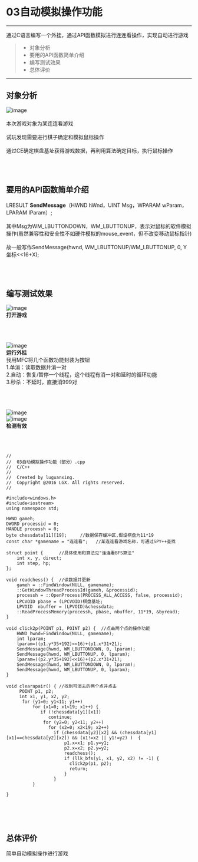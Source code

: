 # 03自动模拟操作功能

------

通过C语言编写一个外挂，通过API函数模拟进行连连看操作，实现自动进行游戏

> * 对象分析
> * 要用的API函数简单介绍
> * 编写测试效果
> * 总体评价


------

## 对象分析
![image](https://github.com/luguanxing/Cheating-Plugin-Program/blob/master/03%E8%87%AA%E5%8A%A8%E6%A8%A1%E6%8B%9F%E6%93%8D%E4%BD%9C%E5%8A%9F%E8%83%BD/pictures/0.jpg)<br><br>
本次游戏对象为某连连看游戏<br><br>
试玩发现需要进行棋子确定和模拟鼠标操作<br><br>
通过CE确定棋盘基址获得游戏数据，再利用算法确定目标，执行鼠标操作<br><br><br><br>


## 要用的API函数简单介绍
LRESULT **SendMessage**（HWND hWnd，UINT Msg，WPARAM wParam，LPARAM IParam）;<br><br>
其中Msg为WM_LBUTTONDOWN，WM_LBUTTONUP，表示对鼠标的软件模拟操作(虽然兼容性和安全性不如硬件模拟的mouse_event，但不改变移动鼠标指针)<br><br>
故一般写作SendMessage(hwnd, WM_LBUTTONUP/WM_LBUTTONUP, 0, Y坐标<<16+X);<br><br><br><br>




## 编写测试效果

![image](https://github.com/luguanxing/Cheating-Plugin-Program/blob/master/03%E8%87%AA%E5%8A%A8%E6%A8%A1%E6%8B%9F%E6%93%8D%E4%BD%9C%E5%8A%9F%E8%83%BD/pictures/0.jpg)<br>
**打开游戏**<br><br><br><br>


![image](https://github.com/luguanxing/Cheating-Plugin-Program/blob/master/03%E8%87%AA%E5%8A%A8%E6%A8%A1%E6%8B%9F%E6%93%8D%E4%BD%9C%E5%8A%9F%E8%83%BD/pictures/1.jpg)<br>
**运行外挂**<br>
我用MFC将几个函数功能封装为按钮<br>
1.单消：读取数据并消一对<br>
2.自动：恢复/暂停一个线程，这个线程有消一对和延时的循环功能<br>
3.秒杀：不延时，直接消999对<br><br><br><br>



![image](https://github.com/luguanxing/Cheating-Plugin-Program/blob/master/03%E8%87%AA%E5%8A%A8%E6%A8%A1%E6%8B%9F%E6%93%8D%E4%BD%9C%E5%8A%9F%E8%83%BD/pictures/2.jpg)<br>
![image](https://github.com/luguanxing/Cheating-Plugin-Program/blob/master/03%E8%87%AA%E5%8A%A8%E6%A8%A1%E6%8B%9F%E6%93%8D%E4%BD%9C%E5%8A%9F%E8%83%BD/pictures/3.jpg)<br>
**检测有效**<br><br><br><br>
```
//
//  03自动模拟操作功能（部分）.cpp
//  C/C++
//
//  Created by luguanxing.
//  Copyright @2016 LGX. All rights reserved.
//

#include<windows.h>
#include<iostream>
using namespace std;

HWND gameh;
DWORD processid = 0;
HANDLE processh = 0;
byte chessdata[11][19];		//数据保存缓冲区,假设棋盘为11*19
const char *gamename = "连连看";	//某连连看游戏名称，可通过SPY++查找

struct point {		//具体使用和算法见"连连看BFS算法"
	int x, y, direct;
	int step, hp;
};

void readchess() {	//读数据并更新
	gameh = ::FindWindow(NULL, gamename);
	::GetWindowThreadProcessId(gameh, &processid);
	processh = ::OpenProcess(PROCESS_ALL_ACCESS, false, processid);
	LPCVOID pbase = (LPCVOID)棋盘基址;
	LPVOID  nbuffer = (LPVOID)&chessdata;
	::ReadProcessMemory(processh, pbase, nbuffer, 11*19, &byread);
}

void click2p(POINT p1, POINT p2) {	//点击两个点的操作功能
	HWND hwnd=FindWindow(NULL, gamename);
	int lparam;
	lparam=((p1.y*35+192)<<16)+(p1.x*31+21);
	SendMessage(hwnd, WM_LBUTTONDOWN, 0, lparam);
	SendMessage(hwnd, WM_LBUTTONUP, 0, lparam);
	lparam=((p2.y*35+192)<<16)+(p2.x*31+21);
	SendMessage(hwnd, WM_LBUTTONDOWN, 0, lparam);
	SendMessage(hwnd, WM_LBUTTONUP, 0, lparam);
}

void clearapair() {	//找到可消去的两个点并点击
	 POINT p1, p2;
	 int x1, y1, x2, y2;
	  for (y1=0; y1<11; y1++)
		  for (x1=0; x1<19; x1++) {
		  	 if (!chessdata[y1][x1])
		 	  	continue;
			  for (y2=0; y2<11; y2++)
				for (x2=0; x2<19; x2++)
				  if (chessdata[y2][x2] && (chessdata[y1][x1]==chessdata[y2][x2]) && (x1!=x2 || y1!=y2) )  {  
					  p1.x=x1; p1.y=y1;
					  p2.x=x2; p2.y=y2;
					  readchess();
					  if (llk_bfs(y1, x1, y2, x2) != -1) {
					  	click2p(p1, p2);
					  	return;	
					  }
				  }
		  }

}

```
<br><br><br>



## 总体评价

简单自动模拟操作进行游戏



